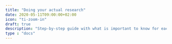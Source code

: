 ```yaml
---
title: "Doing your actual research"
date: 2020-05-11T09:00:00+02:00
icon: "ti-zoom-in"
draft: true
description: "Step-by-step guide with what is important to know for each phase of conducting your research"
type : "docs"
---
```

